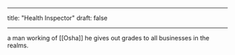

---
title: "Health Inspector"
draft: false

---

a man working of [[Osha]] he gives out grades to all businesses in the realms.